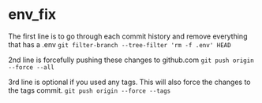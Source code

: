 # env_fix

The first line is to go through each commit history and remove everything that has a .env
`git filter-branch --tree-filter 'rm -f .env' HEAD` 

2nd line is forcefully pushing these changes to github.com
`git push origin --force --all` 

3rd line is optional if you used any tags. This will also force the changes to the tags commit. 
`git push origin --force --tags`
